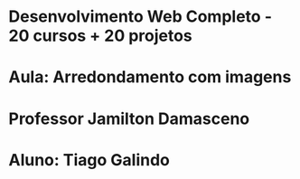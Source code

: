 # Desenvolvimento Web Completo - 20 cursos + 20 projetos
# Aula: Arredondamento com imagens
# Professor Jamilton Damasceno
# Aluno: Tiago Galindo
